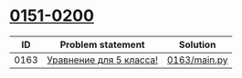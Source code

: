# [0151-0200](https://acmp.ru/index.asp?main=tasks&str=%20&page=3&id_type=0)

| ID   | Problem statement                                                          | Solution                     |
|------|----------------------------------------------------------------------------|------------------------------|
| 0163 | [Уравнение для 5 класса!](https://acmp.ru/index.asp?main=task&id_task=163) | [0163/main.py](0163/main.py) |

